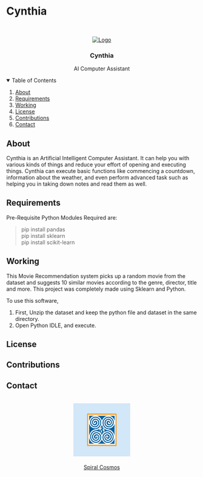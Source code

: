 # Cynthia

<!-- LOGO -->
<br />
<p align="center">
  <a href="https://github.com/Yashvardhang/Cynthia">
    <img src="Icons/Icon.ico" alt="Logo" width="128" height="128">
  </a>

  <h3 align="center">Cynthia</h3>

  <p align="center">
    AI Computer Assistant
  </p>
</p>

<!-- TABLE OF CONTENTS -->
<details open="open">
  <summary>Table of Contents</summary>
  <ol>
    <li><a href="#about">About</a></li>
    <li><a href="#requirements">Requirements</a></li>
    <li><a href="#working">Working</a></li>
    <li><a href="#license">License</a></li>
    <li><a href="#contributions">Contributions</a></li>
    <li><a href="#contact">Contact</a></li>
  </ol>
</details>

<!-- ABOUT -->
## About

Cynthia is an Artificial Intelligent Computer Assistant. It can help you with various kinds of things and reduce your effort of opening and executing things.
Cynthia can execute basic functions like commencing a countdown, information about the weather, and even perform advanced task such as helping you in taking down notes and read them as well.

<!-- REQUIREMENTS -->
## Requirements

Pre-Requisite Python Modules Required are:

 > pip install pandas <br>
 > pip install sklearn <br>
 > pip install scikit-learn <br>

<!-- WORKING -->
## Working

This Movie Recommendation system picks up a random movie from the dataset and suggests 10 similar movies according to the genre, director, title and more.
This project was completely made using Sklearn and Python.

To use this software, 

<ol>
  <li>First, Unzip the dataset and keep the python file and dataset in the same directory.</li>
  <li>Open Python IDLE, and execute.</li>
</ol>

<!-- LICENSE -->
## License

<!-- CONTRIBUTIONS -->
## Contributions

<!-- CONTACT -->
## Contact

<p align="center">
  <br>
  <img src="Icons/Spiral Cosmos.png" alt="Logo" width="150" height="140"><br><br>
  <a href = "https://github.com/YashvardhanG/YashvardhanG/blob/main/Spiral%20Cosmos.png">Spiral Cosmos</a>
</p>

